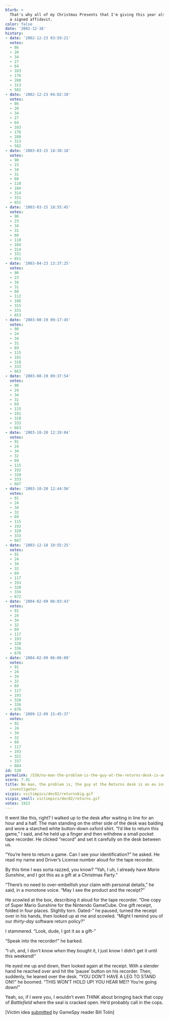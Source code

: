 ```yaml
---
blurb: >
  That's why all of my Christmas Presents that I'm giving this year also come with
  a signed affidavit.
color: false
date: '2002-12-16'
history:
- date: '2002-12-23 03:59:21'
  votes:
  - 86
  - 20
  - 34
  - 27
  - 64
  - 103
  - 176
  - 288
  - 313
  - 582
- date: '2002-12-23 04:02:10'
  votes:
  - 86
  - 20
  - 34
  - 27
  - 64
  - 103
  - 176
  - 288
  - 313
  - 582
- date: '2003-03-15 18:38:18'
  votes:
  - 90
  - 23
  - 34
  - 31
  - 68
  - 110
  - 184
  - 314
  - 331
  - 651
- date: '2003-03-15 18:55:45'
  votes:
  - 90
  - 23
  - 34
  - 31
  - 68
  - 110
  - 184
  - 314
  - 331
  - 651
- date: '2003-04-23 13:37:25'
  votes:
  - 90
  - 23
  - 34
  - 31
  - 68
  - 112
  - 186
  - 315
  - 331
  - 653
- date: '2003-08-19 09:17:45'
  votes:
  - 90
  - 24
  - 34
  - 31
  - 69
  - 115
  - 191
  - 318
  - 333
  - 663
- date: '2003-08-19 09:37:54'
  votes:
  - 90
  - 24
  - 34
  - 31
  - 69
  - 115
  - 191
  - 318
  - 333
  - 663
- date: '2003-10-20 12:19:04'
  votes:
  - 91
  - 24
  - 34
  - 32
  - 69
  - 115
  - 192
  - 320
  - 333
  - 667
- date: '2003-10-20 12:44:56'
  votes:
  - 91
  - 24
  - 34
  - 32
  - 69
  - 115
  - 192
  - 320
  - 333
  - 667
- date: '2003-12-18 10:55:25'
  votes:
  - 91
  - 24
  - 34
  - 32
  - 69
  - 117
  - 193
  - 320
  - 334
  - 672
- date: '2004-02-09 06:03:43'
  votes:
  - 91
  - 24
  - 34
  - 32
  - 69
  - 117
  - 193
  - 320
  - 336
  - 676
- date: '2004-02-09 06:06:09'
  votes:
  - 91
  - 24
  - 34
  - 32
  - 69
  - 117
  - 193
  - 320
  - 336
  - 676
- date: '2009-12-09 15:45:37'
  votes:
  - 92
  - 24
  - 34
  - 32
  - 69
  - 117
  - 193
  - 321
  - 337
  - 684
id: 530
permalink: /530/no-man-the-problem-is-the-guy-at-the-returns-desk-is-an-ex-insurance-claims-investigator/
score: 7.91
title: No man, the problem is, the guy at the Returns desk is an ex insurance claims
  investigator.
vicpic: victimpics/dec02/returnsbig.gif
vicpic_small: victimpics/dec02/returns.gif
votes: 1923
---
```


It went like this, right? I walked up to the desk after waiting in line
for an hour and a half. The man standing on the other side of the desk
was balding and wore a starched white button-down oxford shirt. “I’d
like to return this game,” I said, and he held up a finger and then
withdrew a small pocket tape recorder. He clicked “record” and set it
carefully on the desk between us.

“You’re here to return a game. Can I see your identification?” he asked.
He read my name and Driver’s License number aloud for the tape recorder.

By this time I was sorta razzed, you know? “Yah, I uh, I already have
*Mario Sunshine*, and I got this as a gift at a Christmas Party.”

“There’s no need to over-embellish your claim with personal details,” he
said, in a monotone voice. “May I see the product and the receipt?”

He scowled at the box, describing it aloud for the tape recorder. “One
copy of Super Mario Sunshine for the Nintendo GameCube. One gift
receipt, folded in four places. Slightly torn. Dated-” he paused, turned
the receipt over in his hands, then looked up at me and scowled. “Might
I remind you of our *thirty-day* software return policy?”

I stammered. “Look, dude, I got it as a gift-”

“Speak into the recorder!” he barked.

“I uh, and, I don’t know *when* they bought it, I just know I didn’t get
it until this weekend!”

He eyed me up and down, then looked again at the receipt. With a slender
hand he reached over and hit the ‘pause’ button on his recorder. Then,
suddenly, he leaned over the desk. “YOU DON’T HAVE A LEG TO STAND ON!!”
he boomed. “THIS WON’T HOLD UP! YOU HEAR ME!? You’re going down!”

Yeah, so, if I were you, I wouldn’t even THINK about bringing back that
copy of *Battlefield* where the seal is cracked open. He’d probably call
in the cops.

\[Victim idea [submitted](mailto:feedback@gamespy.com) by GameSpy reader
Bill Tolin\]